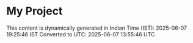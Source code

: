 # My Project

This content is dynamically generated in Indian Time (IST): 2025-06-07 19:25:46 IST
Converted to UTC: 2025-06-07 13:55:46 UTC
